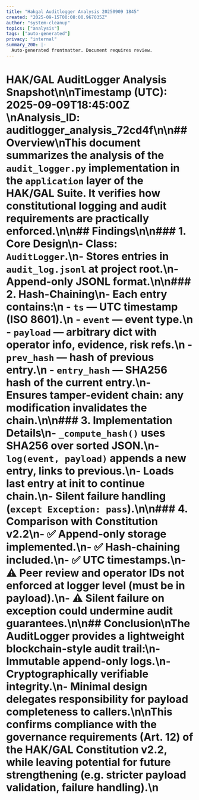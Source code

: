 ```yaml
---
title: "Hakgal Auditlogger Analysis 20250909 1845"
created: "2025-09-15T00:08:00.967035Z"
author: "system-cleanup"
topics: ["analysis"]
tags: ["auto-generated"]
privacy: "internal"
summary_200: |-
  Auto-generated frontmatter. Document requires review.
---
```


# HAK/GAL AuditLogger Analysis Snapshot\n\n**Timestamp (UTC):** 2025-09-09T18:45:00Z  \n**Analysis_ID:** auditlogger_analysis_72cd4f\n\n## Overview\nThis document summarizes the analysis of the `audit_logger.py` implementation in the `application` layer of the HAK/GAL Suite. It verifies how constitutional logging and audit requirements are practically enforced.\n\n## Findings\n\n### 1. Core Design\n- Class: `AuditLogger`.\n- Stores entries in `audit_log.jsonl` at project root.\n- Append-only JSONL format.\n\n### 2. Hash-Chaining\n- Each entry contains:\n  - `ts` — UTC timestamp (ISO 8601).\n  - `event` — event type.\n  - `payload` — arbitrary dict with operator info, evidence, risk refs.\n  - `prev_hash` — hash of previous entry.\n  - `entry_hash` — SHA256 hash of the current entry.\n- Ensures tamper-evident chain: any modification invalidates the chain.\n\n### 3. Implementation Details\n- `_compute_hash()` uses SHA256 over sorted JSON.\n- `log(event, payload)` appends a new entry, links to previous.\n- Loads last entry at init to continue chain.\n- Silent failure handling (`except Exception: pass`).\n\n### 4. Comparison with Constitution v2.2\n- ✅ Append-only storage implemented.\n- ✅ Hash-chaining included.\n- ✅ UTC timestamps.\n- ⚠ Peer review and operator IDs not enforced at logger level (must be in payload).\n- ⚠ Silent failure on exception could undermine audit guarantees.\n\n## Conclusion\nThe AuditLogger provides a **lightweight blockchain-style audit trail**:\n- Immutable append-only logs.\n- Cryptographically verifiable integrity.\n- Minimal design delegates responsibility for payload completeness to callers.\n\nThis confirms compliance with the governance requirements (Art. 12) of the HAK/GAL Constitution v2.2, while leaving potential for future strengthening (e.g. stricter payload validation, failure handling).\n